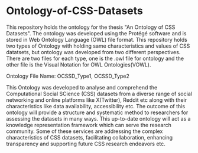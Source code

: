 # Ontology-of-CSS-Datasets
This repository holds the ontology for the thesis "An Ontology of CSS Datasets". The ontology was developed using the Protégé software and is stored in Web Ontology Language (OWL) file format. This repository holds two types of Ontology with holding same characteristics and values of CSS datatsets, but ontology was developed from two different perspectives. There are two files for each type, one is the .owl file for ontology and the other file is the  Visual Notation for OWL Ontologies(VOWL). 

Ontology File Name: OCSSD_Type1, OCSSD_Type2

This Ontology was developed to analyse and comprehend the Computational Social SCience (CSS) datasets from a diverse range of social networking and online platforms like X(Twitter), Reddit etc along with their characteristics like data availability, accessibility etc. The outcome of this ontology will provide a structure and systematic method to researchers for assessing the datasets in many ways. This up-to-date ontology will act as a knowledge representation framework which can serve the research community. Some of these services are addressing the complex characteristics of CSS datasets, facilitating collaboration, enhancing transparency and supporting future CSS research endeavors etc.
